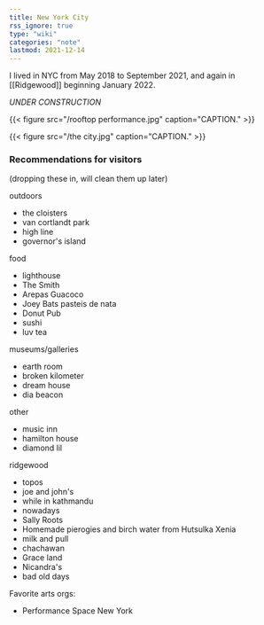 ```yaml
---
title: New York City
rss_ignore: true
type: "wiki"
categories: "note"
lastmod: 2021-12-14
---
```


I lived in NYC from May 2018 to September 2021, and again in [[Ridgewood]] beginning January 2022. 

*UNDER CONSTRUCTION*

{{< figure src="/rooftop performance.jpg" caption="CAPTION." >}}

{{< figure src="/the city.jpg" caption="CAPTION." >}}

### Recommendations for visitors

(dropping these in, will clean them up later)

outdoors
- the cloisters
- van cortlandt park
- high line
- governor's island

food
- lighthouse
- The Smith
- Arepas Guacoco
- Joey Bats pasteis de nata
- Donut Pub
- sushi
- luv tea

museums/galleries
- earth room
- broken kilometer
- dream house
- dia beacon

other
- music inn
- hamilton house
- diamond lil

ridgewood
- topos
- joe and john's
- while in kathmandu
- nowadays
- Sally Roots
- Homemade pierogies and birch water from Hutsulka Xenia
- milk and pull
- chachawan
- Grace land
- Nicandra's
- bad old days

Favorite arts orgs:
- Performance Space New York